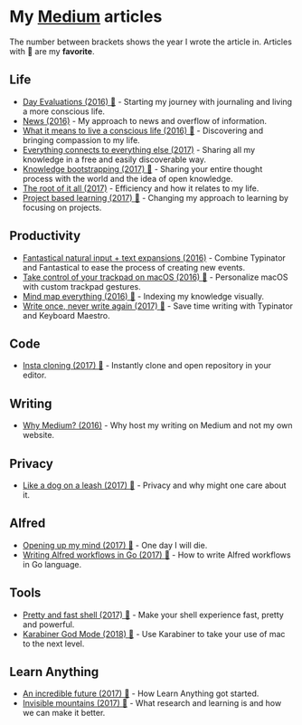 # My [Medium](https://medium.com/@nikitavoloboev) articles

The number between brackets shows the year I wrote the article in. Articles with 🌟 are my **favorite**.

## Life

- [Day Evaluations (2016) 🌟](https://medium.com/@nikitavoloboev/day-evaluations-5706f31c9c5e#.m4lw1eo32) - Starting my journey with journaling and living a more conscious life.
- [News (2016)](https://medium.com/@nikitavoloboev/news-d6bcaaf40121#.mtj9gqvyu) - My approach to news and overflow of information.
- [What it means to live a conscious life (2016) 🌟](https://medium.com/@nikitavoloboev/what-it-means-to-live-a-conscious-life-c96f6517077#.x3mzy1kcl) - Discovering and bringing compassion to my life.
- [Everything connects to everything else (2017)](https://medium.com/@nikitavoloboev/everything-connects-to-everything-else-c6a2d96a809d#.nn8gvwavn) - Sharing all my knowledge in a free and easily discoverable way.
- [Knowledge bootstrapping (2017) 🌟](https://medium.com/@nikitavoloboev/knowledge-bootstrapping-36c97e0dee19#.udmp9eotg) - Sharing your entire thought process with the world and the idea of open knowledge.
- [The root of it all (2017)](https://medium.com/@nikitavoloboev/the-root-of-it-all-9b6ab6a77e1d#.yt6ici5rf) - Efficiency and how it relates to my life.
- [Project based learning (2017) 🌟](https://medium.com/@nikitavoloboev/project-based-learning-e511641869ca#.z6wr7ncu5) - Changing my approach to learning by focusing on projects.

## Productivity

- [Fantastical natural input + text expansions (2016)](https://medium.com/@nikitavoloboev/fantastical-natural-input-text-expansions-3ea8cf7ccac3#.pv5937ncr) - Combine Typinator and Fantastical to ease the process of creating new events.
- [Take control of your trackpad on macOS (2016) 🌟](https://medium.com/@nikitavoloboev/take-control-of-your-touchpad-on-macos-45c581f542e0#.7n1ye6vze) - Personalize macOS with custom trackpad gestures.
- [Mind map everything (2016) 🌟](https://medium.com/@nikitavoloboev/mind-map-everything-d27670f70739#.p7w44kr44) - Indexing my knowledge visually.
- [Write once, never write again (2017) 🌟](https://medium.com/@nikitavoloboev/write-once-never-write-again-c2fa1f6c4e8) - Save time writing with Typinator and Keyboard Maestro.

## Code

- [Insta cloning (2017) 🌟](https://medium.com/@nikitavoloboev/insta-cloning-ff5f38eb1d32) - Instantly clone and open repository in your editor.

## Writing

- [Why Medium? (2016)](https://medium.com/@nikitavoloboev/why-medium-ff9b13fefe61#.guictx69p) - Why host my writing on Medium and not my own website.

## Privacy

- [Like a dog on a leash (2017) 🌟](https://medium.com/@nikitavoloboev/like-a-dog-on-a-leash-c0cdb8839079) - Privacy and why might one care about it.

## Alfred

- [Opening up my mind (2017) 🌟](https://medium.com/@nikitavoloboev/opening-up-my-mind-%EF%B8%8F-575c8ece8a24) - One day I will die.
- [Writing Alfred workflows in Go (2017) 🌟](https://medium.com/@nikitavoloboev/writing-alfred-workflows-in-go-2a44f62dc432) - How to write Alfred workflows in Go language.

## Tools

- [Pretty and fast shell (2017) 🌟](https://medium.com/@nikitavoloboev/pretty-and-fast-shell-97ea870f2805) - Make your shell experience fast, pretty and powerful.
- [Karabiner God Mode (2018) 🌟](https://medium.com/@nikitavoloboev/karabiner-god-mode-7407a5ddc8f6) - Use Karabiner to take your use of mac to the next level.

## Learn Anything

- [An incredible future (2017) 🌟](https://medium.com/@nikitavoloboev/an-incredible-future-9f18bb0f3a7c) - How Learn Anything got started.
- [Invisible mountains (2017) 🌟](https://medium.com/@nikitavoloboev/the-invisible-mountains-bd50a31bc64e) - What research and learning is and how we can make it better.

